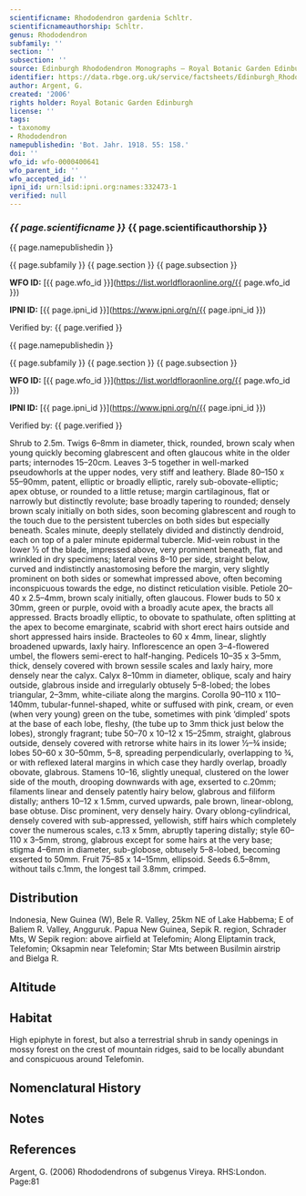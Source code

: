 ```yaml
---
scientificname: Rhododendron gardenia Schltr.
scientificnameauthorship: Schltr.
genus: Rhododendron
subfamily: ''
section: ''
subsection: ''
source: Edinburgh Rhododendron Monographs – Royal Botanic Garden Edinburgh
identifier: https://data.rbge.org.uk/service/factsheets/Edinburgh_Rhododendron_Monographs.xhtml
author: Argent, G.
created: '2006'
rights holder: Royal Botanic Garden Edinburgh
license: ''
tags:
- taxonomy
- Rhododendron
namepublishedin: 'Bot. Jahr. 1918. 55: 158.'
doi: ''
wfo_id: wfo-0000400641
wfo_parent_id: ''
wfo_accepted_id: ''
ipni_id: urn:lsid:ipni.org:names:332473-1
verified: null
---
```

### _{{ page.scientificname }}_ {{ page.scientificauthorship }}
 {{ page.namepublishedin }}

{{ page.subfamily }} {{ page.section }} {{ page.subsection }}

**WFO ID:** [{{ page.wfo_id }}](https://list.worldfloraonline.org/{{ page.wfo_id }})

**IPNI ID:** [{{ page.ipni_id }}](https://www.ipni.org/n/{{ page.ipni_id }})

Verified by: {{ page.verified }}

 {{ page.namepublishedin }}

{{ page.subfamily }} {{ page.section }} {{ page.subsection }}

**WFO ID:** [{{ page.wfo_id }}](https://list.worldfloraonline.org/{{ page.wfo_id }})

**IPNI ID:** [{{ page.ipni_id }}](https://www.ipni.org/n/{{ page.ipni_id }})

Verified by: {{ page.verified }}



Shrub to 2.5m. Twigs 6–8mm in diameter, thick, rounded, brown scaly when young quickly becoming glabrescent and often glaucous white in the older parts; internodes 15–20cm. Leaves 3–5 together in well-marked pseudowhorls at the upper nodes, very stiff and leathery. Blade 80–150 x 55–90mm, patent, elliptic or broadly elliptic, rarely sub-obovate-elliptic; apex obtuse, or rounded to a little retuse; margin cartilaginous, flat or narrowly but distinctly revolute; base broadly tapering to rounded; densely brown scaly initially on both sides, soon becoming glabrescent and rough to the touch due to the persistent tubercles on both sides but especially beneath. Scales minute, deeply stellately divided and distinctly dendroid, each on top of a paler minute epidermal tubercle. Mid-vein robust in the lower ½ of the blade, impressed above, very prominent beneath, flat and wrinkled in dry specimens; lateral veins 8–10 per side, straight below, curved and indistinctly anastomosing before the margin, very slightly prominent on both sides or somewhat impressed above, often becoming inconspicuous towards the edge, no distinct reticulation visible. Petiole 20–40 x 2.5–4mm, brown scaly initially, often glaucous. Flower buds to 50 x 30mm, green or purple, ovoid with a broadly acute apex, the bracts all appressed. Bracts broadly elliptic, to obovate to spathulate, often splitting at the apex to become emarginate, scabrid with short erect hairs outside and short appressed hairs inside. Bracteoles to 60 x 4mm, linear, slightly broadened upwards, laxly hairy. Inflorescence an open 3–4-flowered umbel, the flowers semi-erect to half-hanging. Pedicels 10–35 x 3–5mm, thick, densely covered with brown sessile scales and laxly hairy, more densely near the calyx. Calyx 8–10mm in diameter, oblique, scaly and hairy outside, glabrous inside and irregularly obtusely 5–8-lobed; the lobes triangular, 2–3mm, white-ciliate along the margins. Corolla 90–110 x 110–140mm, tubular-funnel-shaped, white or suffused with pink, cream, or even (when very young) green on the tube, sometimes with pink ‘dimpled’ spots at the base of each lobe, fleshy, (the tube up to 3mm thick just below the lobes), strongly fragrant; tube 50–70 x 10–12 x 15–25mm, straight, glabrous outside, densely covered with retrorse white hairs in its lower ½–¾ inside; lobes 50–60 x 30–50mm, 5–8, spreading perpendicularly, overlapping to ¾, or with reflexed lateral margins in which case they hardly overlap, broadly obovate, glabrous. Stamens 10–16, slightly unequal, clustered on the lower side of the mouth, drooping downwards with age, exserted to c.20mm; filaments linear and densely patently hairy below, glabrous and filiform distally; anthers 10–12 x 1.5mm, curved upwards, pale brown, linear-oblong, base obtuse. Disc prominent, very densely hairy. Ovary oblong-cylindrical, densely covered with sub-appressed, yellowish, stiff hairs which completely cover the numerous scales, c.13 x 5mm, abruptly tapering distally; style 60–110 x 3–5mm, strong, glabrous except for some hairs at the very base; stigma 4–6mm in diam­eter, sub-globose, obtusely 5–8-lobed, becoming exserted to 50mm. Fruit 75–85 x 14–15mm, ellipsoid. Seeds 6.5–8mm, without tails c.1mm, the longest tail 3.8mm, crimped.

## Distribution
Indonesia, New Guinea (W), Bele R. Valley, 25km NE of Lake Habbema; E of Baliem R. Valley, Angguruk. Papua New Guinea, Sepik R. region, Schrader Mts, W Sepik region: above airfield at Telefomin; Along Eliptamin track, Telefomin; Oksapmin near Tele­fomin; Star Mts between Busilmin airstrip and Bielga R.

## Altitude


## Habitat
High epiphyte in forest, but also a terrestrial shrub in sandy openings in mossy forest on the crest of mountain ridges, said to be locally abundant and conspicuous around Telefomin.

## Nomenclatural History

                       
## Notes


## References

Argent, G. (2006) Rhododendrons of subgenus Vireya. RHS:London. Page:81
